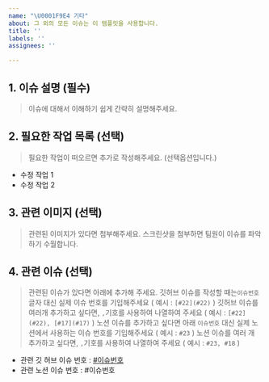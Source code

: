 ```yaml
---
name: "\U0001F9E4 기타"
about: 그 외의 모든 이슈는 이 템플릿을 사용합니다.
title: ''
labels: ''
assignees: ''

---
```


## 1. 이슈 설명 (필수)
> 이슈에 대해서 이해하기 쉽게 간략히 설명해주세요.

## 2. 필요한 작업 목록 (선택)
> 필요한 작업이 떠오르면 추가로 작성해주세요. (선택옵션입니다.)
- 수정 작업 1
- 수정 작업 2

## 3. 관련 이미지 (선택)
> 관련된 이미지가 있다면 첨부해주세요.
> 스크린샷을 첨부하면 팀원이 이슈를 파악하기 수월합니다.

## 4. 관련 이슈 (선택)
> 관련된 이슈가 있다면 아래에 추가해 주세요.
> 깃허브 이슈를 작성할 때는`이슈번호` 글자 대신 실제 이슈 번호를 기입해주세요 ( 예시 : `[#22](#22)` )
> 깃허브 이슈를 여러개 추가하고 싶다면, `,`기호를 사용하여 나열하여 주세요 ( 예시 : `[#22](#22), [#17](#17)` )
> 노션 이슈를 추가하고 싶다면 아래 `이슈번호` 대신 실제 노션에서 사용하는 이슈 번호를 기입해주세요 ( 예시 : `#23` )
> 노션 이슈를 여러 개 추가하고 싶다면, `,`기호를 사용하여 나열하여 주세요 ( 예시 : `#23, #18` )
- 관련 깃 허브 이슈 번호 : [#이슈번호](#이슈번호)
- 관련 노션 이슈 번호 : #이슈번호
